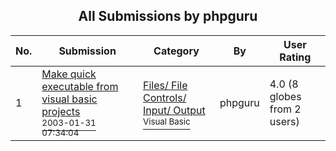 ﻿<div align="center">

## All Submissions by phpguru

</div>

No.  | Submission | Category | By   | User Rating
---- | ---------- | -------- | ---- | -----------
1 | [Make quick executable from visual basic projects<br /><sup>2003-01-31 07:34:04</sup>](https://github.com/Planet-Source-Code/phpguru-make-quick-executable-from-visual-basic-projects__1-42840) | [Files/ File Controls/ Input/ Output<br /><sup>Visual Basic</sup>](../ByCategory/files-file-controls-input-output__1-3.md) | phpguru | 4.0 (8 globes from 2 users)
